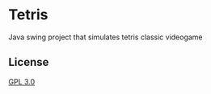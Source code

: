 # Tetris
Java swing project that simulates tetris classic videogame

## License
[GPL 3.0](https://www.gnu.org/licenses/gpl-3.0.html)
